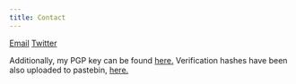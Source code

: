 ```yaml
---
title: Contact
---
```


<a href="mailto:jonlucadecaro96@gmail.com"><span class="label">Email</span></a>
<a href="https://twitter.com/jonlucadecaro"><span class="label">Twitter</span></a>


<p>Additionally, my PGP key can be found <a href="https://jonlu.ca/assets/public.asc">here.</a> Verification hashes
have been also uploaded to pastebin, <a href="https://pastebin.com/GZe3ryrz"> here. </a></p>